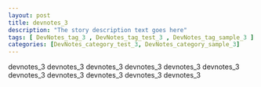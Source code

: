 ```yaml
---
layout: post
title: devnotes_3 
description: "The story description text goes here"
tags: [ DevNotes_tag_3 , DevNotes_tag_test_3 , DevNotes_tag_sample_3 ]
categories: [DevNotes_category_test_3, DevNotes_category_sample_3]
---
```


devnotes_3 devnotes_3 devnotes_3 devnotes_3 devnotes_3 devnotes_3 devnotes_3 devnotes_3 devnotes_3 devnotes_3 devnotes_3 